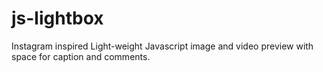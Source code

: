 # js-lightbox
Instagram inspired Light-weight Javascript image and video preview with space for caption and comments.
